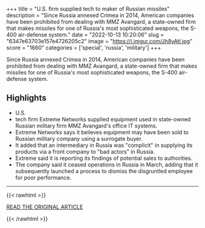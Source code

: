 +++
title = "U.S. firm supplied tech to maker of Russian missiles"
description = "Since Russia annexed Crimea in 2014, American companies have been prohibited from dealing with MMZ Avangard, a state-owned firm that makes missiles for one of Russia's most sophisticated weapons, the S-400 air-defense system."
date = "2022-10-13 10:20:06"
slug = "6347e63703e157e4726205c2"
image = "https://i.imgur.com/Jh8yAtl.jpg"
score = "1660"
categories = ['special', 'russia', 'military']
+++

Since Russia annexed Crimea in 2014, American companies have been prohibited from dealing with MMZ Avangard, a state-owned firm that makes missiles for one of Russia's most sophisticated weapons, the S-400 air-defense system.

## Highlights

- U.S.
- tech firm Extreme Networks supplied equipment used in state-owned Russian military firm MMZ Avangard's office IT systems.
- Extreme Networks says it believes equipment may have been sold to Russian military company using a surrogate buyer.
- It added that an intermediary in Russia was "complicit" in supplying its products via a front company to "bad actors" in Russia.
- Extreme said it is reporting its findings of potential sales to authorities.
- The company said it ceased operations in Russia in March, adding that it subsequently launched a process to dismiss the disgruntled employee for poor performance.

---

{{< rawhtml >}}
  <p class="article-category">
    <a target="_blank" href="https://www.reuters.com/technology/how-us-firm-supplied-networking-technology-maker-feared-russian-missiles-2022-10-12/">READ THE ORIGINAL ARTICLE</a>
  </p>
{{< /rawhtml >}}
